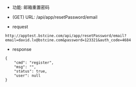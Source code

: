 * 功能: 邮箱重置密码

* (GET) URL: /api/app/resetPassword/email

* request
```
http://apptest.bstcine.com/api/app/resetPassword/email?email=david.lv@bstcine.com&password=123321&auth_code=4684
```

* response
```
{
    "cmd": "register",
    "msg": "",
    "status": true,
    "user": null
}
```
